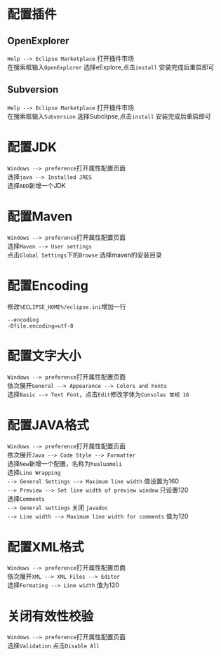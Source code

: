 # 配置插件
## OpenExplorer
`Help --> Eclipse Marketplace` 打开插件市场<br>
在搜索框输入`OpenExplorer` 选择eExplore,点击`install` 安装完成后重启即可<br>

## Subversion
`Help --> Eclipse Marketplace` 打开插件市场<br>
在搜索框输入`Subversion` 选择Subclipse,点击`install` 安装完成后重启即可<br>


# 配置JDK
`Windows --> preference`打开属性配置页面<br>
选择`java --> Installed JRES` <br>
选择`ADD`新增一个JDK<br>

# 配置Maven
`Windows --> preference`打开属性配置页面<br>
选择`Maven --> User settings` <br>
点击`Global Settings`下的`Browse` 选择maven的安装目录<br>

# 配置Encoding
修改`%ECLIPSE_HOME%/eclipse.ini`增加一行<br>
```
--encoding
-Dfile.encoding=utf-8
```

# 配置文字大小
 `Windows --> preference`打开属性配置页面<br>
 依次展开`General --> Appearance --> Colors and Fonts`<br>
 选择`Basic --> Text Font`，点击`Edit`修改字体为`Consolas 常规 16`<br>

# 配置JAVA格式
`Windows --> preference`打开属性配置页面<br>
 依次展开`Java --> Code Style --> Formatter`<br>
 选择`New`新增一个配置，名称为`hualuomoli`<br>
 选择`Line Wrapping`<br>
`--> General Settings --> Maximum line width` 值设置为160<br>
`--> Preview --> Set line width of preview window` 只设置120<br>
选择`Comments`<br>
`--> General settings` 关闭 `javadoc`<br>
`--> Line width --> Maximum line width for comments` 值为120 <br>

# 配置XML格式
`Windows --> preference`打开属性配置页面<br>
 依次展开`XML --> XML Files --> Editor`<br>
 选择`Formating --> Line width` 值为120


# 关闭有效性校验
`Windows --> preference`打开属性配置页面<br>
选择`Validation`  点击`Disable All`<br>
